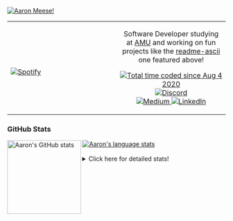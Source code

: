 [![Aaron Meese!](https://user-images.githubusercontent.com/17814535/88975338-a2aabf00-d27f-11ea-963f-8a19608716b4.png)](https://github.com/ajmeese7/readme-ascii "README ASCII")

<!-- Modified from project here: https://github.com/novatorem/novatorem -->
<table width="100%"> 
  <tr>
  <td width="50%">
      
&nbsp; <br> [![Spotify](https://ajmeese7.vercel.app/api/spotify)](https://open.spotify.com/user/ajmeese)

  </td>
  <td width="50%">
    <p align="center">
    Software Developer studying at <a href="https://www.amu.apus.edu/">AMU</a> and working on fun 
    projects like the <a href="https://github.com/ajmeese7/readme-ascii">readme-ascii</a> one featured above!
    </p>
    <p align="center">
      <a href="https://wakatime.com/@f726891d-3b02-46cd-9b60-e8c59f9e2b14">
        <img src="https://wakatime.com/badge/user/f726891d-3b02-46cd-9b60-e8c59f9e2b14.svg" alt="Total time coded since Aug 4 2020" title="WakaTime" />
      </a>
      <a href="http://link.aaronmeese.com/discord">
        <img src="https://img.shields.io/badge/discord-ajmeese7%234835-369?style=flat-square&logo=discord&logoColor=white&color=purple" alt="Discord" title="Discord">
      </a>
      <br />
      <a href="https://link.aaronmeese.com/medium">
        <img src="https://img.shields.io/badge/medium-ajmeese7-1DB954?style=flat-square&logo=medium&logoColor=white" alt="Medium" title="Medium">
      </a>
      <a href="https://link.aaronmeese.com/linkedin">
        <img src="https://img.shields.io/badge/linkedIn-aaronmeese-1DB954?style=flat-square&logo=linkedin&logoColor=white&color=blue" alt="LinkedIn" title="LinkedIn">
      </a>
    </p>
  </td>

</table>

[//]: <> (The `&nbsp;` is to have Aphelion take up more space)

### GitHub Stats ###

<a href="https://profile-summary-for-github.com/user/ajmeese7">
  <img align="left" height="170px" src="https://github-readme-stats.vercel.app/api?username=ajmeese7&show_icons=true&line_height=27&count_private=true" alt="Aaron's GitHub stats"/>
  <img src="https://github-readme-stats.vercel.app/api/top-langs/?username=ajmeese7&hide_langs_below=5&layout=compact" alt="Aaron's language stats"/>
</a>

<br />
<br />
<details>
<summary>Click here for detailed stats!</summary>

### :zap: Recent Activity
<!--START_SECTION:activity-->
1. 🎉 Merged PR [#7](https://github.com/ajmeese7/finance-dashboard/pull/7) in [ajmeese7/finance-dashboard](https://github.com/ajmeese7/finance-dashboard)
2. 🗣 Commented on [#68](https://github.com/ajmeese7/spambot/issues/68) in [ajmeese7/spambot](https://github.com/ajmeese7/spambot)
3. 🎉 Merged PR [#9](https://github.com/ajmeese7/where-temperature/pull/9) in [ajmeese7/where-temperature](https://github.com/ajmeese7/where-temperature)
4. 🎉 Merged PR [#90](https://github.com/ajmeese7/aaronmeese.com/pull/90) in [ajmeese7/aaronmeese.com](https://github.com/ajmeese7/aaronmeese.com)
5. 🗣 Commented on [#90](https://github.com/ajmeese7/aaronmeese.com/issues/90) in [ajmeese7/aaronmeese.com](https://github.com/ajmeese7/aaronmeese.com)
<!--END_SECTION:activity-->

### 🧐 Waka Stats
<!--START_SECTION:waka-->
![Code Time](http://img.shields.io/badge/Code%20Time-1%2C030%20hrs%2041%20mins-blue)

**🐱 My GitHub Data** 

> 🏆 692 Contributions in the Year 2022
 > 
> 📦 339.6 kB Used in GitHub's Storage 
 > 
> 💼 Opted to Hire
 > 
> 📜 74 Public Repositories 
 > 
> 🔑 27 Private Repositories  
 > 
**I'm an Early 🐤** 

```text
🌞 Morning    265 commits    ██████░░░░░░░░░░░░░░░░░░░   24.58% 
🌆 Daytime    396 commits    █████████░░░░░░░░░░░░░░░░   36.73% 
🌃 Evening    404 commits    █████████░░░░░░░░░░░░░░░░   37.48% 
🌙 Night      13 commits     ░░░░░░░░░░░░░░░░░░░░░░░░░   1.21%

```
📅 **I'm Most Productive on Sunday** 

```text
Monday       125 commits    ███░░░░░░░░░░░░░░░░░░░░░░   11.6% 
Tuesday      162 commits    ███░░░░░░░░░░░░░░░░░░░░░░   15.03% 
Wednesday    132 commits    ███░░░░░░░░░░░░░░░░░░░░░░   12.24% 
Thursday     154 commits    ███░░░░░░░░░░░░░░░░░░░░░░   14.29% 
Friday       125 commits    ███░░░░░░░░░░░░░░░░░░░░░░   11.6% 
Saturday     176 commits    ████░░░░░░░░░░░░░░░░░░░░░   16.33% 
Sunday       204 commits    ████░░░░░░░░░░░░░░░░░░░░░   18.92%

```


📊 **This Week I Spent My Time On** 

```text
⌚︎ Time Zone: America/New_York

💬 Programming Languages: 
JavaScript               4 hrs 26 mins       █████████░░░░░░░░░░░░░░░░   37.94% 
PHP                      1 hr 30 mins        ███░░░░░░░░░░░░░░░░░░░░░░   12.83% 
Markdown                 1 hr 23 mins        ███░░░░░░░░░░░░░░░░░░░░░░   11.83% 
Bash                     51 mins             █░░░░░░░░░░░░░░░░░░░░░░░░   7.34% 
Other                    49 mins             █░░░░░░░░░░░░░░░░░░░░░░░░   7.08%

🐱‍💻 Projects: 
aaronmeese.com           7 hrs 5 mins        ███████████████░░░░░░░░░░   60.4% 
karameese.com            3 hrs 36 mins       ███████░░░░░░░░░░░░░░░░░░   30.71% 
nginx                    1 hr 1 min          ██░░░░░░░░░░░░░░░░░░░░░░░   8.73% 
vault                    1 min               ░░░░░░░░░░░░░░░░░░░░░░░░░   0.16%

```

**I Mostly Code in JavaScript** 

```text
JavaScript               32 repos            ████████████░░░░░░░░░░░░░   50.0% 
HTML                     9 repos             ███░░░░░░░░░░░░░░░░░░░░░░   14.06% 
Python                   5 repos             ██░░░░░░░░░░░░░░░░░░░░░░░   7.81% 
Java                     4 repos             █░░░░░░░░░░░░░░░░░░░░░░░░   6.25% 
CSS                      3 repos             █░░░░░░░░░░░░░░░░░░░░░░░░   4.69%

```



 Last Updated on 26/05/2022 00:06:41 UTC
<!--END_SECTION:waka-->
</details>
